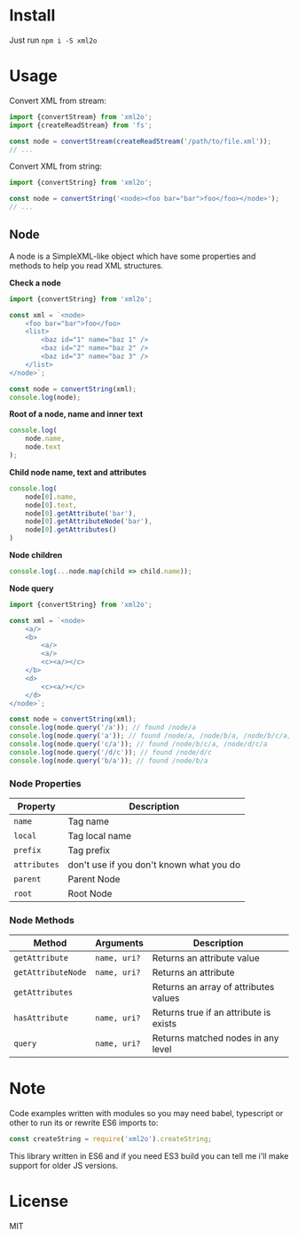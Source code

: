 # Install

Just run `npm i -S xml2o`

# Usage

Convert XML from stream:

```typescript
import {convertStream} from 'xml2o';
import {createReadStream} from 'fs';

const node = convertStream(createReadStream('/path/to/file.xml'));
// ...

```

Convert XML from string:

```typescript
import {convertString} from 'xml2o';

const node = convertString('<node><foo bar="bar">foo</foo></node>');
// ...

```

## Node

A node is a SimpleXML-like object which have some properties and methods
to help you read XML structures.

**Check a node**

```typescript
import {convertString} from 'xml2o';

const xml = `<node>
    <foo bar="bar">foo</foo>
    <list>
        <baz id="1" name="baz 1" />
        <baz id="2" name="baz 2" />
        <baz id="3" name="baz 3" />
    </list>
</node>`;

const node = convertString(xml);
console.log(node);
```

**Root of a node, name and inner text**

```typescript
console.log(
    node.name,
    node.text
);
```

**Child node name, text and attributes**

```typescript
console.log(
    node[0].name,
    node[0].text,
    node[0].getAttribute('bar'),
    node[0].getAttributeNode('bar'),
    node[0].getAttributes()
)
```

**Node children**
```typescript
console.log(...node.map(child => child.name));
```

**Node query**
```typescript
import {convertString} from 'xml2o';

const xml = `<node>
    <a/>
    <b>
        <a/>
        <a/>
        <c><a/></c>
    </b>
    <d>
        <c><a/></c>
    </d>
</node>`;

const node = convertString(xml);
console.log(node.query('/a')); // found /node/a
console.log(node.query('a')); // found /node/a, /node/b/a, /node/b/c/a, /node/d/c/a
console.log(node.query('c/a')); // found /node/b/c/a, /node/d/c/a
console.log(node.query('/d/c')); // found /node/d/c
console.log(node.query('b/a')); // found /node/b/a
```

### Node Properties

| Property | Description |
|---|---|
| `name`         | Tag name
| `local`        | Tag local name
| `prefix`       | Tag prefix
| `attributes`  |  don't use if you don't known what you do | 
| `parent`      |  Parent Node
| `root`        |  Root Node

### Node Methods

| Method | Arguments | Description |
|---|---|---|
| `getAttribute`    | `name, uri?`  | Returns an attribute value
| `getAttributeNode`| `name, uri?`  | Returns an attribute
| `getAttributes`   |               | Returns an array of attributes values
| `hasAttribute`    | `name, uri?`  | Returns true if an attribute is exists 
| `query`           | `name, uri?`  | Returns matched nodes in any level

# Note
Code examples written with modules so you may need babel, typescript or other to run its or rewrite ES6 imports to: 

```js
const createString = require('xml2o').createString;
```

This library written in ES6 and if you need ES3 build you can tell me i'll make support for older JS versions. 

# License
MIT
